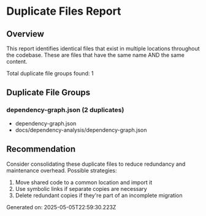 # Duplicate Files Report

## Overview
This report identifies identical files that exist in multiple locations throughout the codebase.
These are files that have the same name AND the same content.

Total duplicate file groups found: 1

## Duplicate File Groups

### dependency-graph.json (2 duplicates)
- dependency-graph.json
- docs/dependency-analysis/dependency-graph.json


## Recommendation
Consider consolidating these duplicate files to reduce redundancy and maintenance overhead.
Possible strategies:
1. Move shared code to a common location and import it
2. Use symbolic links if separate copies are necessary
3. Delete redundant copies if they're part of an incomplete migration

Generated on: 2025-05-05T22:59:30.223Z
